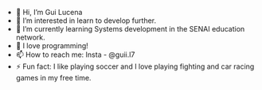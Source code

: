- 👋 Hi, I’m Gui Lucena
- 👀 I’m interested in learn to develop further.
- 🌱 I’m currently learning Systems development in the SENAI education network.
- 💞️ I love programming!
- 📫 How to reach me: Insta - @guii.l7
- ⚡ Fun fact: I like playing soccer and I love playing fighting and car racing games in my free time.
